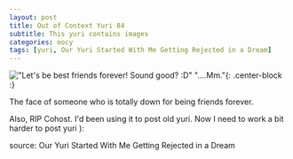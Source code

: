 ```yaml
---
layout: post
title: Out of Context Yuri 84
subtitle: This yuri contains images
categories: oocy
tags: [yuri, Our Yuri Started With Me Getting Rejected in a Dream]
---
```



!["Let's be best friends forever! Sound good? :D" "....Mm."](https://imgur.com/8puvRoM.png){: .center-block :}

The face of someone who is totally down for being friends forever.

Also, RIP Cohost. I'd been using it to post old yuri. Now I need to work a bit harder to post yuri ):

source: Our Yuri Started With Me Getting Rejected in a Dream
